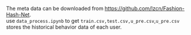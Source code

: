 The meta data can be downloaded from https://github.com/lzcn/Fashion-Hash-Net.  
use `data_process.ipynb` to get `train.csv,test.csv,u_pre.csv`,`u_pre.csv` stores the historical behavior data of each user.

